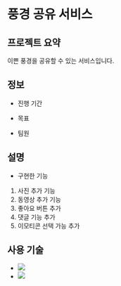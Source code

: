 # 풍경 공유 서비스

## 프로젝트 요약
이쁜 풍경을 공유할 수 있는 서비스입니다.

## 정보
* 진행 기간

* 목표

* 팀원

## 설명
* 구현한 기능
1. 사진 추가 기능
2. 동영상 추가 기능
3. 좋아요 버튼 추가
4. 댓글 기능 추가
5. 이모티콘 선택 가능 추가


## 사용 기술
- <img src="https://img.shields.io/badge/React-61DAFB?style=flat-square&logo=React&logoColor=black">
- <img src="https://img.shields.io/badge/Spring-6DB33F?style=flat-square&logo=Spring&logoColor=white">



